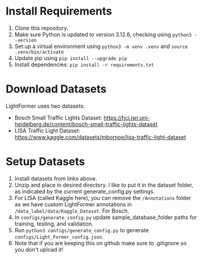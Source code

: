 # Install Requirements

1. Clone this repository.
2. Make sure Python is updated to version 3.12.6, checking using `python3 --version`
3. Set up a virtual environment using `python3 -m venv .venv` and `source .venv/bin/activate`
4. Update pip using `pip install --upgrade pip`
5. Install dependencies: `pip install -r requirements.txt`

# Download Datasets

LightFormer uses two datasets:

- Bosch Small Traffic Lights Dataset: https://hci.iwr.uni-heidelberg.de/content/bosch-small-traffic-lights-dataset
- LISA Traffic Light Dataset: https://www.kaggle.com/datasets/mbornoe/lisa-traffic-light-dataset

# Setup Datasets

1. Install datasets from links above.
2. Unzip and place in desired directory. I like to put it in the dataset folder, as indicated by the current generate_config.py settings.
3. For LISA (called Kaggle here), you can remove the `/Annotations` folder as we have custom LightFormer annotations in `/data_label/data/Kaggle_Dataset`. For Bosch,
4. In `configs/generate_config.py` update sample_database_folder paths for training, testing, and validation.
5. Run `python3 configs/generate_config.py` to generate `configs/Light_Former_config.json`.
6. Note that if you are keeping this on github make sure to .gitignore so you don't upload it!

